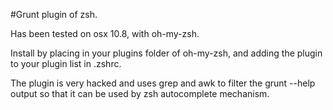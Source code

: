 #Grunt plugin of zsh. 

Has been tested on osx 10.8, with oh-my-zsh. 

Install by placing in your plugins folder of oh-my-zsh, and adding the plugin to your plugin list in .zshrc. 

The plugin is very hacked and uses grep and awk to filter the grunt --help output so that it can be used by zsh autocomplete mechanism. 

